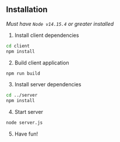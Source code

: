 ## Installation

_Must have `Node v14.15.4` or greater installed_

1. Install client dependencies

```bash
cd client
npm install
```

2. Build client application

```bash
npm run build
```

3. Install server dependencies

```bash
cd ../server
npm install
```

4. Start server

```bash
node server.js
```

5. Have fun!
